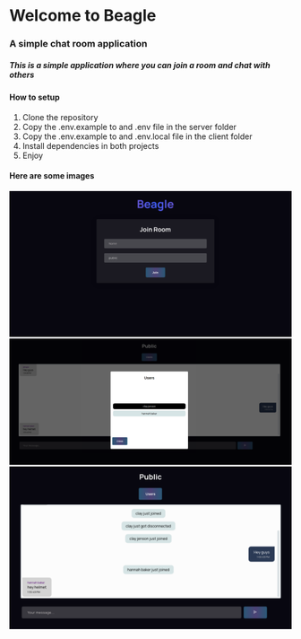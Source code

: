# Welcome to Beagle

### A simple chat room application

##### This is a simple application where you can join a room and chat with others

#### How to setup

1.  Clone the repository
2.  Copy the .env.example to and .env file in the server folder
3.  Copy the .env.example to and .env.local file in the client folder
4.  Install dependencies in both projects
5.  Enjoy

#### Here are some images

<img src="./client/public/assets/image1.png"/>
<br />
<img src="./client/public/assets/image2.png"/>
<br />
<img src="./client/public/assets/image3.png"/>
